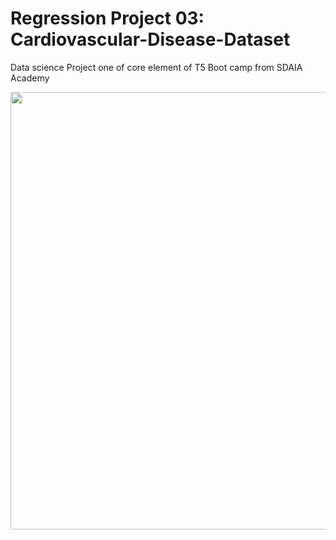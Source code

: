 # Regression Project 03: Cardiovascular-Disease-Dataset
Data science Project one of core element of T5 Boot camp from SDAIA Academy


<p align="center" width="100%">
<img src="https://www.google.com/search?q=Cardiovascular&rlz=1C1CHBF_enSA929SA930&sxsrf=AOaemvIU_sJbQuw2Oia30kldDCURkvLfJQ:1639219802047&source=lnms&tbm=isch&sa=X&ved=2ahUKEwiEvonQydv0AhVDhRoKHVXlALsQ_AUoAXoECAEQAw&biw=1504&bih=803&dpr=1.5#imgrc=CsnKI3V0oR4VgM" width="700" style="display: block; margin: 0 auto"/>
</p>
